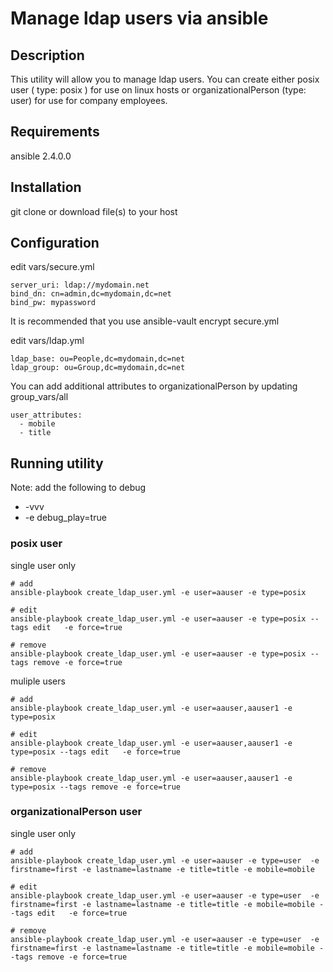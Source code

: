 # Manage ldap users via ansible

## Description

This utility will allow you to manage ldap users.
You can create either posix user ( type: posix ) for use on linux hosts or organizationalPerson (type: user) for use for company employees.

## Requirements

ansible 2.4.0.0

## Installation

git clone or download file(s) to your host

## Configuration

edit vars/secure.yml
```
server_uri: ldap://mydomain.net
bind_dn: cn=admin,dc=mydomain,dc=net
bind_pw: mypassword
```

It is recommended that you use ansible-vault encrypt secure.yml

edit vars/ldap.yml
```
ldap_base: ou=People,dc=mydomain,dc=net
ldap_group: ou=Group,dc=mydomain,dc=net
```
You can add additional attributes to organizationalPerson by updating group_vars/all

```
user_attributes:
  - mobile
  - title
```

## Running utility

Note: add the following to debug
- -vvv
- -e debug_play=true


### posix user

single user only
```
# add
ansible-playbook create_ldap_user.yml -e user=aauser -e type=posix

# edit
ansible-playbook create_ldap_user.yml -e user=aauser -e type=posix --tags edit   -e force=true

# remove
ansible-playbook create_ldap_user.yml -e user=aauser -e type=posix --tags remove -e force=true
```

muliple users
```
# add
ansible-playbook create_ldap_user.yml -e user=aauser,aauser1 -e type=posix

# edit
ansible-playbook create_ldap_user.yml -e user=aauser,aauser1 -e type=posix --tags edit   -e force=true

# remove
ansible-playbook create_ldap_user.yml -e user=aauser,aauser1 -e type=posix --tags remove -e force=true
```

### organizationalPerson user

single user only
```
# add
ansible-playbook create_ldap_user.yml -e user=aauser -e type=user  -e firstname=first -e lastname=lastname -e title=title -e mobile=mobile

# edit
ansible-playbook create_ldap_user.yml -e user=aauser -e type=user  -e firstname=first -e lastname=lastname -e title=title -e mobile=mobile --tags edit   -e force=true

# remove
ansible-playbook create_ldap_user.yml -e user=aauser -e type=user  -e firstname=first -e lastname=lastname -e title=title -e mobile=mobile --tags remove -e force=true
```
